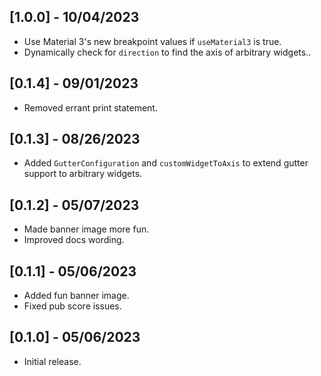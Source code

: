 ## [1.0.0] - 10/04/2023

* Use Material 3's new breakpoint values if `useMaterial3` is true.
* Dynamically check for `direction` to find the axis of arbitrary widgets..

## [0.1.4] - 09/01/2023

* Removed errant print statement.

## [0.1.3] - 08/26/2023

* Added `GutterConfiguration` and `customWidgetToAxis` to extend gutter support to arbitrary widgets.

## [0.1.2] - 05/07/2023

* Made banner image more fun.
* Improved docs wording.

## [0.1.1] - 05/06/2023

* Added fun banner image.
* Fixed pub score issues.

## [0.1.0] - 05/06/2023

* Initial release.